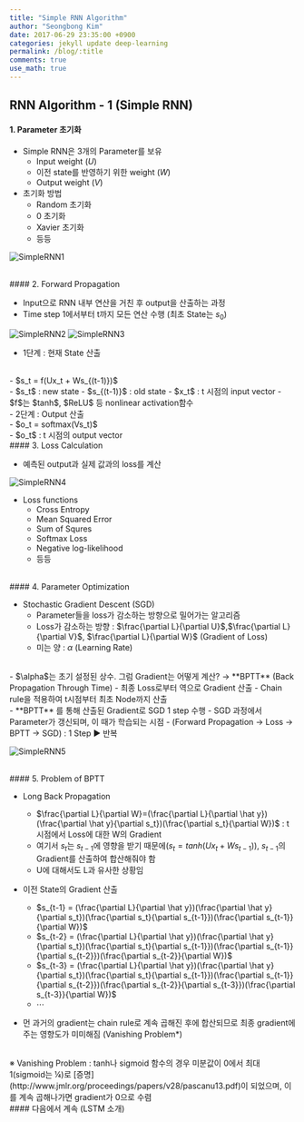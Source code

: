 ```yaml
---
title: "Simple RNN Algorithm"
author: "Seongbong Kim"
date: 2017-06-29 23:35:00 +0900
categories: jekyll update deep-learning
permalink: /blog/:title
comments: true
use_math: true
---
```


## RNN Algorithm - 1 (Simple RNN)

#### 1. Parameter 초기화

-   Simple RNN은 3개의 Parameter를 보유
    -   Input weight ($U$)
    -   이전 state를 반영하기 위한 weight ($W$)
    -   Output weight ($V$)
-   초기화 방법
    -   Random 초기화
    -   0 초기화
    -   Xavier 초기화
    -   등등

![SimpleRNN1](/assets/DL_algorithm/RNN/SimpleRNN1.png)

<br>
#### 2. Forward Propagation

-   Input으로 RNN 내부 연산을 거친 후 output을 산출하는 과정
-   Time step 1에서부터 t까지 모든 연산 수행 (최초 State는 $s_0$)

![SimpleRNN2](/assets/DL_algorithm/RNN/SimpleRNN2.png) ![SimpleRNN3](/assets/DL_algorithm/RNN/SimpleRNN3.png)

-   1단계 : 현재 State 산출
<br>
    -   $s_t = f(Ux_t + Ws_{(t-1)})$
<br>
        -   $s_t$ : new state
        -   $s_{(t-1)}$ : old state
        -   $x_t$ : t 시점의 input vector
        -   $f$는 $tanh$, $ReLU$ 등 nonlinear activation함수
<br>
-   2단계 : Output 산출
<br>
    -   $o_t = softmax(Vs_t)$
<br>
        -   $o_t$ : t 시점의 output vector

<br>
#### 3. Loss Calculation

-   예측된 output과 실제 값과의 loss를 계산

![SimpleRNN4](/assets/DL_algorithm/RNN/SimpleRNN4.png)

-   Loss functions
    -   Cross Entropy
    -   Mean Squared Error
    -   Sum of Squres
    -   Softmax Loss
    -   Negative log-likelihood
    -   등등

<br>
#### 4. Parameter Optimization

-   Stochastic Gradient Descent (SGD)
    -   Parameter들을 loss가 감소하는 방향으로 밀어가는 알고리즘
    -   Loss가 감소하는 방향 : $\frac{\partial L}{\partial U}$,$\frac{\partial L}{\partial V}$, $\frac{\partial L}{\partial W}$ (Gradient of Loss)
    -   미는 양 : $\alpha$  (Learning Rate)
<br>
-   $\alpha$는 초기 설정된 상수. 그럼 Gradient는 어떻게 계산?
    → **BPTT** (Back Propagation Through Time)
    -   최종 Loss로부터 역으로 Gradient 산출
    -   Chain rule을 적용하여 t시점부터 최초 Node까지 산출
<br>
-   **BPTT** 를 통해 산출된 Gradient로 SGD 1 step 수행
    -   SGD 과정에서 Parameter가 갱신되며, 이 때가 학습되는 시점
    -   (Forward Propagation → Loss → BPTT → SGD) : 1 Step ▶ 반복


![SimpleRNN5](/assets/DL_algorithm/RNN/SimpleRNN5.png)

<br>
#### 5. Problem of BPTT

-   Long Back Propagation
    -   $\frac{\partial L}{\partial W}=(\frac{\partial L}{\partial \hat y})(\frac{\partial \hat y}{\partial s_t})(\frac{\partial s_t}{\partial W})$ : t 시점에서 Loss에 대한 W의 Gradient
    -   여기서 $s_t$는 $s_{t-1}$에 영향을 받기 때문에$(s_t = tanh(Ux_t+Ws_{t-1}))$, $s_{t-1}$의 Gradient를 산출하여 합산해줘야 함
    -   U에 대해서도 L과 유사한 상황임

-   이전 State의 Gradient 산출
    -   $s_{t-1} = (\frac{\partial L}{\partial \hat y})(\frac{\partial \hat y}{\partial s_t})(\frac{\partial s_t}{\partial s_{t-1}})(\frac{\partial s_{t-1}}{\partial W})$
    -   $s_{t-2} = (\frac{\partial L}{\partial \hat y})(\frac{\partial \hat y}{\partial s_t})(\frac{\partial s_t}{\partial s_{t-1}})(\frac{\partial s_{t-1}}{\partial s_{t-2}})(\frac{\partial s_{t-2}}{\partial W})$
    -   $s_{t-3} = (\frac{\partial L}{\partial \hat y})(\frac{\partial \hat y}{\partial s_t})(\frac{\partial s_t}{\partial s_{t-1}})(\frac{\partial s_{t-1}}{\partial s_{t-2}})(\frac{\partial s_{t-2}}{\partial s_{t-3}})(\frac{\partial s_{t-3}}{\partial W})$
    -   $\cdots$
-   먼 과거의 gradient는 chain rule로 계속 곱해진 후에 합산되므로 최종 gradient에 주는 영향도가 미미해짐 (Vanishing Problem*)
<br>
※   Vanishing Problem : tanh나 sigmoid 함수의 경우 미분값이 0에서 최대 1(sigmoid는 ¼)로 [증명](http://www.jmlr.org/proceedings/papers/v28/pascanu13.pdf)이 되었으며, 이를 계속 곱해나가면 gradient가 0으로 수렴

<br>
#### 다음에서 계속 (LSTM 소개)
